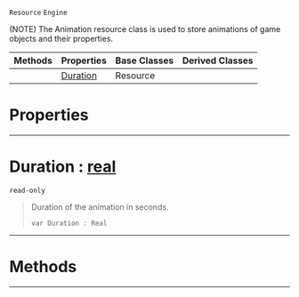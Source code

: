  `Resource` `Engine`



(NOTE) The Animation resource class is used to store animations of game objects and their properties.

|Methods|Properties|Base Classes|Derived Classes|
|---|---|---|---|
| |[ Duration](https://plasmaengine.github.io/PlasmaDocs/Plasma1/C++/code_reference/class_reference/animation.md#duration-plasma-engine-doc)|Resource| |


 #  Properties


---  
 #  Duration : [real](https://plasmaengine.github.io/PlasmaDocs/Plasma1/C++/code_reference/lightning_base_types/real.md)

 `read-only`

> Duration of the animation in seconds.
> ``` lang=cpp, name=Lightning
> var Duration : Real


---  
 #  Methods


---  
 

 